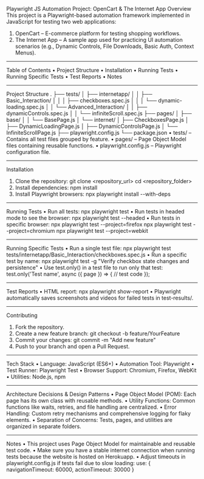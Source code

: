 Playwright JS Automation Project: OpenCart & The Internet App
Overview
This project is a Playwright-based automation framework implemented in JavaScript for testing two web applications:
1.	OpenCart – E-commerce platform for testing shopping workflows.
2.	The Internet App – A sample app used for practicing UI automation scenarios (e.g., Dynamic Controls, File Downloads, Basic Auth, Context Menus).

________________________________________
Table of Contents
•	Project Structure
•	Installation
•	Running Tests
•	Running Specific Tests
•	Test Reports
•	Notes
________________________________________
Project Structure
.
├── tests/
│   ├── internetapp/
│   │   ├── Basic_Interaction/
│   │   │   ├── checkboxes.spec.js
│   │   │   └── dynamic-loading.spec.js
│   │   └── Advanced_Interaction/
│   │       ├── dynamicControls.spec.js
│   │       └── infiniteScroll.spec.js
├── pages/
│   ├── base/
│   │   └── BasePage.js
│   └── internet/
│       ├── CheckboxesPage.js
│       ├── DynamicLoadingPage.js
│       ├── DynamicControlsPage.js
│       └── InfiniteScrollPage.js
├── playwright.config.js
└── package.json
•	tests/ – Contains all test files grouped by feature.
•	pages/ – Page Object Model files containing reusable functions.
•	playwright.config.js – Playwright configuration file.
________________________________________
Installation
1.	Clone the repository:
git clone <repository_url>
cd <repository_folder>
2.	Install dependencies:
npm install
3.	Install Playwright browsers:
npx playwright install --with-deps
________________________________________
Running Tests
•	Run all tests:
npx playwright test
•	Run tests in headed mode to see the browser:
npx playwright test --headed
•	Run tests in specific browser:
npx playwright test --project=firefox
npx playwright test --project=chromium
npx playwright test --project=webkit
________________________________________
Running Specific Tests
•	Run a single test file:
npx playwright test tests/internetapp/Basic_Interaction/checkboxes.spec.js
•	Run a specific test by name:
npx playwright test -g "Verify checkbox state changes and persistence"
•	Use test.only() in a test file to run only that test:
test.only('Test name', async ({ page }) => {
  // test code
});
________________________________________
Test Reports
•	HTML report:
npx playwright show-report
•	Playwright automatically saves screenshots and videos for failed tests in test-results/.
________________________________________
Contributing
1.	Fork the repository.
2.	Create a new feature branch:
git checkout -b feature/YourFeature
3.	Commit your changes:
git commit -m "Add new feature"
4.	Push to your branch and open a Pull Request.
________________________________________
Tech Stack
•	Language: JavaScript (ES6+)
•	Automation Tool: Playwright
•	Test Runner: Playwright Test
•	Browser Support: Chromium, Firefox, WebKit
•	Utilities: Node.js, npm
________________________________________
Architecture Decisions & Design Patterns
•	Page Object Model (POM): Each page has its own class with reusable methods.
•	Utility Functions: Common functions like waits, retries, and file handling are centralized.
•	Error Handling: Custom retry mechanisms and comprehensive logging for flaky elements.
•	Separation of Concerns: Tests, pages, and utilities are organized in separate folders.
_______________________________________

Notes
•	This project uses Page Object Model for maintainable and reusable test code.
•	Make sure you have a stable internet connection when running tests because the website is hosted on Herokuapp.
•	Adjust timeouts in playwright.config.js if tests fail due to slow loading:
use: {
  navigationTimeout: 60000,
  actionTimeout: 30000
}

